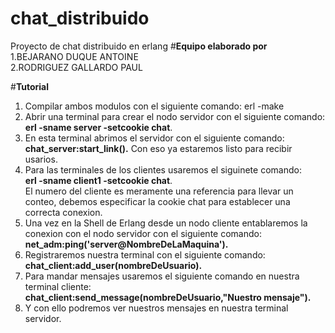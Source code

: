 # chat_distribuido
Proyecto de chat distribuido en erlang
#**Equipo elaborado por**
<br/>1.BEJARANO DUQUE ANTOINE 
<br/>2.RODRIGUEZ GALLARDO PAUL 

#**Tutorial**
1. Compilar ambos modulos con el siguiente comando: erl -make
2. Abrir una terminal para crear el nodo servidor con el siguiente comando:<br/>**erl -sname server -setcookie chat**.
3. En esta terminal abrimos el servidor con el siguiente comando:<br/>**chat_server:start_link().**
   Con eso ya estaremos listo para recibir usarios.
4. Para las terminales de los clientes usaremos el siguinete comando:<br/>**erl -sname client1 -setcookie chat**.
   <br/>El numero del cliente es meramente una referencia para llevar un conteo, debemos especificar la cookie chat para establecer una correcta conexion.
5. Una vez en la Shell de Erlang desde un nodo cliente entablaremos la conexion con el nodo servidor con el siguiente comando:<br/>**net_adm:ping('server@NombreDeLaMaquina').**
6. Registraremos nuestra terminal con el siguiente comando:<br/>**chat_client:add_user(nombreDeUsuario).**
7. Para mandar mensajes usaremos el siguiente comando en nuestra terminal cliente:<br/>**chat_client:send_message(nombreDeUsuario,"Nuestro mensaje").**
8. Y con ello podremos ver nuestros mensajes en nuestra terminal servidor.
